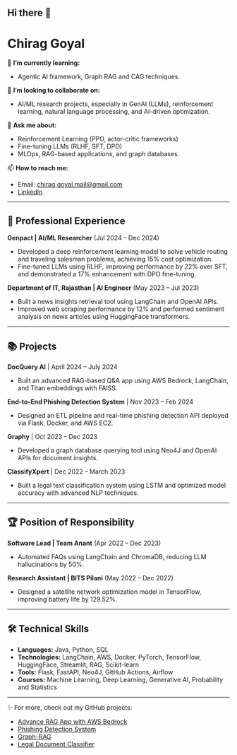 ## Hi there 👋
# Chirag Goyal

🌱 **I’m currently learning:**
- Agentic AI framework, Graph RAG and CAG techniques.

👯 **I’m looking to collaborate on:**
- AI/ML research projects, especially in GenAI (LLMs), reinforcement learning, natural language processing, and AI-driven optimization.

💬 **Ask me about:**
- Reinforcement Learning (PPO, actor-critic frameworks)
- Fine-tuning LLMs (RLHF, SFT, DPO)
- MLOps, RAG-based applications, and graph databases.

📫 **How to reach me:**
- Email: chirag.goyal.mail@gmail.com
- [LinkedIn](https://linkedin.com/in/chirag)

---

## 💼 Professional Experience

**Genpact | AI/ML Researcher** (Jul 2024 – Dec 2024)
- Developed a deep reinforcement learning model to solve vehicle routing and traveling salesman problems, achieving 15% cost optimization.
- Fine-tuned LLMs using RLHF, improving performance by 22% over SFT, and demonstrated a 17% enhancement with DPO fine-tuning.

**Department of IT, Rajasthan | AI Engineer** (May 2023 – Jul 2023)
- Built a news insights retrieval tool using LangChain and OpenAI APIs.
- Improved web scraping performance by 12% and performed sentiment analysis on news articles using HuggingFace transformers.

---

## 📚 Projects

**DocQuery AI** | April 2024 – July 2024
- Built an advanced RAG-based Q&A app using AWS Bedrock, LangChain, and Titan embeddings with FAISS.

**End-to-End Phishing Detection System** | Nov 2023 – Feb 2024
- Designed an ETL pipeline and real-time phishing detection API deployed via Flask, Docker, and AWS EC2.

**Graphy** | Oct 2023 – Dec 2023
- Developed a graph database querying tool using Neo4J and OpenAI APIs for document insights.

**ClassifyXpert** | Dec 2022 – March 2023
- Built a legal text classification system using LSTM and optimized model accuracy with advanced NLP techniques.

---

## 🏆 Position of Responsibility

**Software Lead | Team Anant** (Apr 2022 – Dec 2023)
- Automated FAQs using LangChain and ChromaDB, reducing LLM hallucinations by 50%.

**Research Assistant | BITS Pilani** (May 2022 – Dec 2022)
- Designed a satellite network optimization model in TensorFlow, improving battery life by 129.52%.

---

## 🛠️ Technical Skills

- **Languages:** Java, Python, SQL
- **Technologies:** LangChain, AWS, Docker, PyTorch, TensorFlow, HuggingFace, Streamlit, RAG, Scikit-learn
- **Tools:** Flask, FastAPI, Neo4J, GitHub Actions, Airflow
- **Courses:** Machine Learning, Deep Learning, Generative AI, Probability and Statistics

---

✨ For more, check out my GitHub projects:
- [Advance RAG App with AWS Bedrock](https://github.com/ChiragGoyal07/Advance-RAG-app-with-AWS-Bedrock)
- [Phishing Detection System](https://github.com/ChiragGoyal07/Network-Security-For-Phising-Data)
- [Graph-RAG](https://github.com/ChiragGoyal07/Graph-RAG)
- [Legal Document Classifier](https://github.com/ChiragGoyal07/Legal-Document-Classifier)

<!--
**ChiragGoyal07/ChiragGoyal07** is a ✨ _special_ ✨ repository because its `README.md` (this file) appears on your GitHub profile.

Here are some ideas to get you started:

- 🔭 I’m currently working on ...
- 🌱 I’m currently learning ...
- 👯 I’m looking to collaborate on ...
- 🤔 I’m looking for help with ...
- 💬 Ask me about ...
- 📫 How to reach me: ...
- 😄 Pronouns: ...
- ⚡ Fun fact: ...
-->

